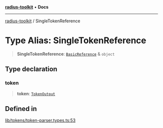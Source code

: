[**radius-toolkit**](../README.md) • **Docs**

***

[radius-toolkit](../globals.md) / SingleTokenReference

# Type Alias: SingleTokenReference

> **SingleTokenReference**: [`BasicReference`](BasicReference.md) & `object`

## Type declaration

### token

> **token**: [`TokenOutput`](TokenOutput.md)

## Defined in

[lib/tokens/token-parser.types.ts:53](https://github.com/rangle/radius-token-tango/blob/5b6e6f5adbda55f8c41a4c8308d1d8885a9b9a2f/packages/radius-toolkit/src/lib/tokens/token-parser.types.ts#L53)
